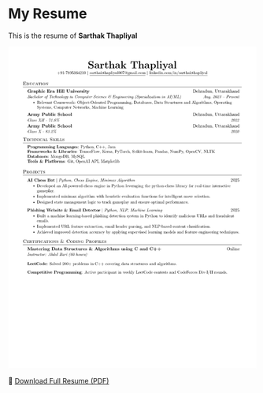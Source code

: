# My Resume

This is the resume of **Sarthak Thapliyal**

![Resume Preview](Sarthak%20Thapliyal's%20Resume_page-0001.jpg)

📄 [Download Full Resume (PDF)](Sarthak%20Thapliyal's%20Resume.pdf)
